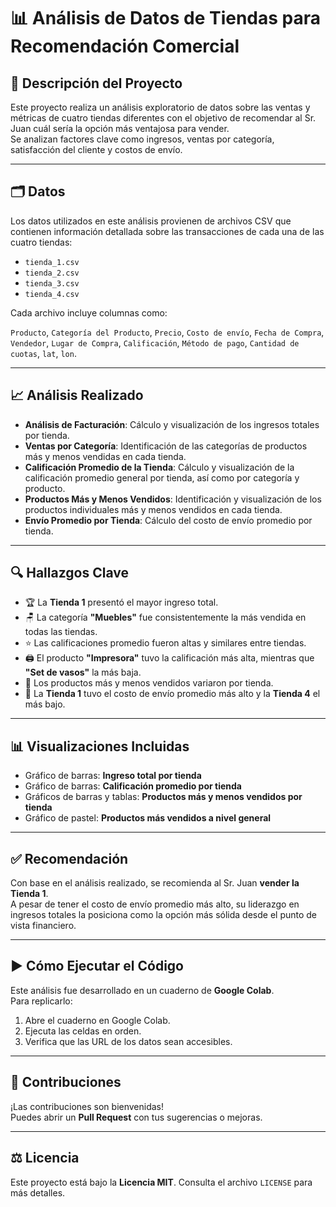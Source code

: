 # 📊 Análisis de Datos de Tiendas para Recomendación Comercial

## 📌 Descripción del Proyecto
Este proyecto realiza un análisis exploratorio de datos sobre las ventas y métricas de cuatro tiendas diferentes con el objetivo de recomendar al Sr. Juan cuál sería la opción más ventajosa para vender.  
Se analizan factores clave como ingresos, ventas por categoría, satisfacción del cliente y costos de envío.

---

## 🗂️ Datos
Los datos utilizados en este análisis provienen de archivos CSV que contienen información detallada sobre las transacciones de cada una de las cuatro tiendas:

- `tienda_1.csv`
- `tienda_2.csv`
- `tienda_3.csv`
- `tienda_4.csv`

Cada archivo incluye columnas como:

`Producto`, `Categoría del Producto`, `Precio`, `Costo de envío`, `Fecha de Compra`, `Vendedor`, `Lugar de Compra`, `Calificación`, `Método de pago`, `Cantidad de cuotas`, `lat`, `lon`.

---

## 📈 Análisis Realizado

- **Análisis de Facturación**: Cálculo y visualización de los ingresos totales por tienda.
- **Ventas por Categoría**: Identificación de las categorías de productos más y menos vendidas en cada tienda.
- **Calificación Promedio de la Tienda**: Cálculo y visualización de la calificación promedio general por tienda, así como por categoría y producto.
- **Productos Más y Menos Vendidos**: Identificación y visualización de los productos individuales más y menos vendidos en cada tienda.
- **Envío Promedio por Tienda**: Cálculo del costo de envío promedio por tienda.

---

## 🔍 Hallazgos Clave

- 🏆 La **Tienda 1** presentó el mayor ingreso total.
- 🪑 La categoría **"Muebles"** fue consistentemente la más vendida en todas las tiendas.
- ⭐ Las calificaciones promedio fueron altas y similares entre tiendas.
- 🖨️ El producto **"Impresora"** tuvo la calificación más alta, mientras que **"Set de vasos"** la más baja.
- 🔄 Los productos más y menos vendidos variaron por tienda.
- 🚚 La **Tienda 1** tuvo el costo de envío promedio más alto y la **Tienda 4** el más bajo.

---

## 📊 Visualizaciones Incluidas

- Gráfico de barras: **Ingreso total por tienda**
- Gráfico de barras: **Calificación promedio por tienda**
- Gráficos de barras y tablas: **Productos más y menos vendidos por tienda**
- Gráfico de pastel: **Productos más vendidos a nivel general**


---

## ✅ Recomendación

Con base en el análisis realizado, se recomienda al Sr. Juan **vender la Tienda 1**.  
A pesar de tener el costo de envío promedio más alto, su liderazgo en ingresos totales la posiciona como la opción más sólida desde el punto de vista financiero.

---

## ▶️ Cómo Ejecutar el Código

Este análisis fue desarrollado en un cuaderno de **Google Colab**.  
Para replicarlo:

1. Abre el cuaderno en Google Colab.
2. Ejecuta las celdas en orden.
3. Verifica que las URL de los datos sean accesibles.

---

## 🤝 Contribuciones

¡Las contribuciones son bienvenidas!  
Puedes abrir un **Pull Request** con tus sugerencias o mejoras.

---

## ⚖️ Licencia

Este proyecto está bajo la **Licencia MIT**. Consulta el archivo `LICENSE` para más detalles.

